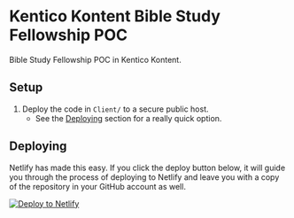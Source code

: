 # Kentico Kontent Bible Study Fellowship POC

Bible Study Fellowship POC in Kentico Kontent.

## Setup

1. Deploy the code in `Client/` to a secure public host.
   - See the [Deploying](#Deploying) section for a really quick option.

## Deploying

Netlify has made this easy. If you click the deploy button below, it will guide you through the process of deploying to Netlify and leave you with a copy of the repository in your GitHub account as well.

[![Deploy to Netlify](https://www.netlify.com/img/deploy/button.svg)](https://app.netlify.com/start/deploy?repository=https://github.com/yuriys-kentico/KenticoKontentBSFPOC)
